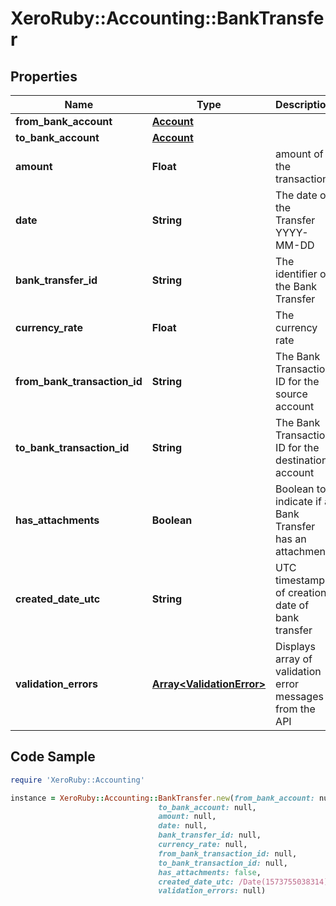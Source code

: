 # XeroRuby::Accounting::BankTransfer

## Properties

Name | Type | Description | Notes
------------ | ------------- | ------------- | -------------
**from_bank_account** | [**Account**](Account.md) |  | 
**to_bank_account** | [**Account**](Account.md) |  | 
**amount** | **Float** | amount of the transaction | 
**date** | **String** | The date of the Transfer YYYY-MM-DD | [optional] 
**bank_transfer_id** | **String** | The identifier of the Bank Transfer | [optional] 
**currency_rate** | **Float** | The currency rate | [optional] 
**from_bank_transaction_id** | **String** | The Bank Transaction ID for the source account | [optional] 
**to_bank_transaction_id** | **String** | The Bank Transaction ID for the destination account | [optional] 
**has_attachments** | **Boolean** | Boolean to indicate if a Bank Transfer has an attachment | [optional] [default to false]
**created_date_utc** | **String** | UTC timestamp of creation date of bank transfer | [optional] 
**validation_errors** | [**Array&lt;ValidationError&gt;**](ValidationError.md) | Displays array of validation error messages from the API | [optional] 

## Code Sample

```ruby
require 'XeroRuby::Accounting'

instance = XeroRuby::Accounting::BankTransfer.new(from_bank_account: null,
                                 to_bank_account: null,
                                 amount: null,
                                 date: null,
                                 bank_transfer_id: null,
                                 currency_rate: null,
                                 from_bank_transaction_id: null,
                                 to_bank_transaction_id: null,
                                 has_attachments: false,
                                 created_date_utc: /Date(1573755038314)/,
                                 validation_errors: null)
```


